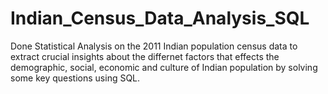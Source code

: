 # Indian_Census_Data_Analysis_SQL

Done Statistical Analysis on the 2011 Indian population census data to extract crucial insights about the differnet factors that effects the demographic, social, economic and culture of Indian population by solving some key questions using SQL. 
